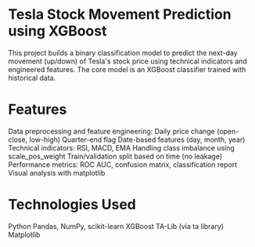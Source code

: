 # Tesla Stock Movement Prediction using XGBoost
This project builds a binary classification model to predict the next-day movement (up/down) of Tesla's stock price using technical indicators and engineered features. The core model is an XGBoost classifier trained with historical data.

# Features
Data preprocessing and feature engineering:
Daily price change (open-close, low-high)
Quarter-end flag
Date-based features (day, month, year)
Technical indicators: RSI, MACD, EMA
Handling class imbalance using scale_pos_weight
Train/validation split based on time (no leakage)
Performance metrics: ROC AUC, confusion matrix, classification report
Visual analysis with matplotlib

# Technologies Used
Python
Pandas, NumPy, scikit-learn
XGBoost
TA-Lib (via ta library)
Matplotlib

